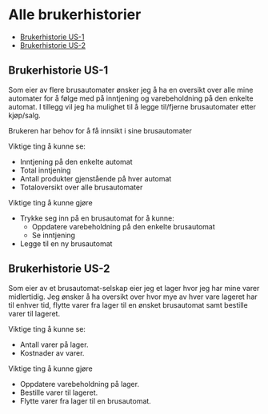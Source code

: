 # Alle brukerhistorier
- [Brukerhistorie US-1](#Brukerhistorie-US-1)
- [Brukerhistorie US-2](#Brukerhistorie-US-2)


## Brukerhistorie US-1

Som eier av flere brusautomater ønsker jeg å ha en oversikt over alle mine automater for å følge med på inntjening og varebeholdning på den enkelte automat. I tillegg vil jeg ha mulighet til å legge til/fjerne brusautomater etter kjøp/salg.

Brukeren har behov for å få innsikt i sine brusautomater

Viktige ting å kunne se:

 - Inntjening på den enkelte automat
 - Total inntjening
 - Antall produkter gjenstående på hver automat
 - Totaloversikt over alle brusautomater

Viktige ting å kunne gjøre

 - Trykke seg inn på en brusautomat for å kunne:
	 - Oppdatere varebeholdning på den enkelte brusautomat
	 - Se inntjening
 -	Legge til en ny brusautomat


## Brukerhistorie US-2

Som eier av et brusautomat-selskap eier jeg et lager hvor jeg har mine varer midlertidig. Jeg ønsker å ha oversikt over hvor mye av hver vare lageret har til enhver tid, flytte varer fra lager til en ønsket brusautomat samt bestille varer til lageret.

Viktige ting å kunne se:

 - Antall varer på lager.
 - Kostnader av varer.


Viktige ting å kunne gjøre

 - Oppdatere varebeholdning på lager.
 - Bestille varer til lageret.
 - Flytte varer fra lager til en brusautomat.
